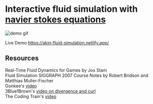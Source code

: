 


# Interactive fluid simulation with [navier stokes equations](https://en.wikipedia.org/wiki/Navier%E2%80%93Stokes_equations)<br>
![demo gif](https://media.giphy.com/media/kIrl91R8uUmMSnxlMn/giphy.gif)


Live Demo https://akin-fluid-simulation.netlify.app/


## Resources<br>

Real-Time Fluid Dynamics for Games by Jos Stam <br>
Fluid Simulation SIGGRAPH 2007 Course Notes by Robert Bridson and Matthias Muller-Fischer<br>
Gonkee's [video](https://www.youtube.com/watch?v=qsYE1wMEMPA&t)<br>
3Blue1Brown's [video on divergence and curl](https://www.youtube.com/watch?v=rB83DpBJQsE&t)<br>
The Coding Train's [video](https://www.youtube.com/watch?v=alhpH6ECFvQ&t)<br>
